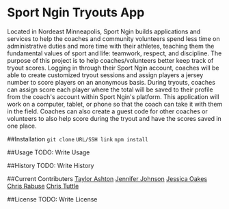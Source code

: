 # Sport Ngin Tryouts App
Located in Nordeast Minneapolis, Sport Ngin builds applications and services to help the coaches and community volunteers spend less time on administrative duties and more time with their athletes, teaching them the fundamental values of sport and life: teamwork, respect, and discipline. The purpose of this project is to help coaches/volunteers better keep track of tryout scores. Logging in through their Sport Ngin account, coaches will be able to create customized tryout sessions and assign players a jersey number to score players on an anonymous basis. During tryouts, coaches can assign score each player where the total will be saved to their profile from the coach's account within Sport Ngin's platform. This application will work on a computer, tablet, or phone so that the coach can take it with them in the field. Coaches can also create a guest code for other coaches or volunteers to also help score during the tryout and have the scores saved in one place.


##Installation
`git clone` `URL/SSH link`
`npm install`

##Usage
TODO: Write Usage

##History
TODO: Write History

##Current Contributers
[Taylor Ashton](https://github.com/tashton1009)
[Jennifer Johnson](https://github.com/jenjeep7)
[Jessica Oakes](https://github.com/oakesjessica)
[Chris Rabuse](https://github.com/Mandosis)
[Chris Tuttle](https://github.com/crisco679)

##License
TODO: Write License

